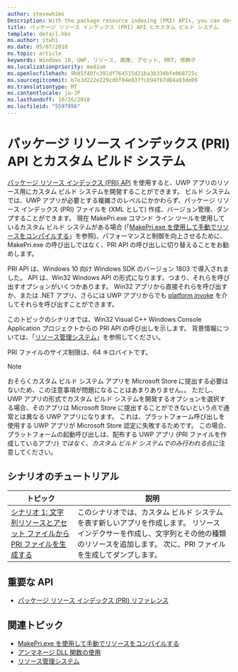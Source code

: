 ```yaml
---
author: stevewhims
Description: With the package resource indexing (PRI) APIs, you can develop a custom build system for your UWP app's resources. The build system will be able to create, version, and dump PRI files to whatever level of complexity your UWP app needs.
title: パッケージ リソース インデックス (PRI) API とカスタム ビルド システム
template: detail.hbs
ms.author: stwhi
ms.date: 05/07/2018
ms.topic: article
keywords: Windows 10, UWP, リソース, 画像, アセット, MRT, 修飾子
ms.localizationpriority: medium
ms.openlocfilehash: 9b85f40fc391df764515d21ba3b334bfe068725c
ms.sourcegitcommit: b7e3d222e229cdbf04e837fcb94fb7d84a93de09
ms.translationtype: MT
ms.contentlocale: ja-JP
ms.lasthandoff: 10/26/2018
ms.locfileid: "5597956"
---
```

# <a name="package-resource-indexing-pri-apis-and-custom-build-systems"></a>パッケージ リソース インデックス (PRI) API とカスタム ビルド システム
[パッケージ リソース インデックス (PRI) API](https://msdn.microsoft.com/library/windows/desktop/mt845690) を使用すると、UWP アプリのリソース用にカスタム ビルド システムを開発することができます。 ビルド システムでは、UWP アプリが必要とする複雑さのレベルにかかわらず、パッケージ リソース インデックス (PRI) ファイルを (XML として) 作成、バージョン管理、ダンプすることができます。 現在 MakePri.exe コマンド ライン ツールを使用しているカスタム ビルド システムがある場合 (「[MakePri.exe を使用して手動でリソースをコンパイルする](makepri-exe-command-options.md)」を参照)、パフォーマンスと制御を向上させるために、MakePri.exe の呼び出しではなく、PRI API の呼び出しに切り替えることをお勧めします。

PRI API は、Windows 10 向け Windows SDK のバージョン 1803 で導入されました。 API は、Win32 Windows API の形式になります。つまり、それらを呼び出すオプションがいくつかあります。 Win32 アプリから直接それらを呼び出すか、または .NET アプリ、さらには UWP アプリからでも [platform invoke](/dotnet/framework/interop/consuming-unmanaged-dll-functions?branch=live) を介してそれらを呼び出すことができます。

このトピックのシナリオでは、Win32 Visual C++ Windows Console Application プロジェクトからの PRI API の呼び出しを示します。 背景情報については、「[リソース管理システム](resource-management-system.md)」を参照してください。

PRI ファイルのサイズ制限は、64 キロバイトです。

> [!NOTE]
> おそらくカスタム ビルド システム アプリを Microsoft Store に提出する必要はないため、この注意事項が問題になることはあまりありません。。 ただし、UWP アプリの形式でカスタム ビルド システムを開発するオプションを選択する場合、そのアプリは Microsoft Store に提出することができないという点で通常とは異なる UWP アプリになります。 これは、プラットフォーム呼び出しを使用する UWP アプリが Microsoft Store 認定に失敗するためです。 この場合、プラットフォームの起動呼び出しは、配布する UWP アプリ (PRI ファイルを作成しているアプリ) *ではなく*、*カスタム ビルド システムでのみ行われる*点に注意してください。

## <a name="scenario-walkthroughs"></a>シナリオのチュートリアル
|トピック|説明|
|-|-|
|[シナリオ 1: 文字列リソースとアセット ファイルから PRI ファイルを生成する](pri-apis-scenario-1.md)|このシナリオでは、カスタム ビルド システムを表す新しいアプリを作成します。 リソース インデクサーを作成し、文字列とその他の種類のリソースを追加します。 次に、PRI ファイルを生成してダンプします。|

## <a name="important-apis"></a>重要な API
* [パッケージ リソース インデックス (PRI) リファレンス](https://msdn.microsoft.com/library/windows/desktop/mt845690)

## <a name="related-topics"></a>関連トピック
* [MakePri.exe を使用して手動でリソースをコンパイルする](makepri-exe-command-options.md)
* [アンマネージ DLL 関数の使用](/dotnet/framework/interop/consuming-unmanaged-dll-functions?branch=live)
* [リソース管理システム](resource-management-system.md)
